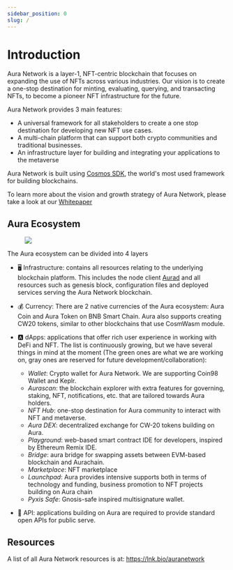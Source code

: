 ```yaml
---
sidebar_position: 0
slug: /
---
```


# Introduction
Aura Network is a layer-1, NFT-centric blockchain that focuses on expanding the use of NFTs across various industries. Our vision is to create a one-stop destination for minting, evaluating, querying, and transacting NFTs, to become a pioneer NFT infrastructure for the future.

Aura Network provides 3 main features:

- A universal framework for all stakeholders to create a one stop destination for developing new NFT use cases.
- A multi-chain platform that can support both crypto communities and traditional businesses.
- An infrastructure layer for building and integrating your applications to the metaverse

Aura Network is built using [Cosmos SDK](https://v1.cosmos.network/sdk), the world's most used framework for building blockchains.

To learn more about the vision and growth strategy of Aura Network, please take a look at our [Whitepaper](https://github.com/aura-nw/whitepaper/blob/main/release/Aura_Network___whitepaper.pdf)

## Aura Ecosystem
<figure>
  <img src="/img/graphic/auraeco.png"/>
</figure>

The Aura ecosystem can be divided into 4 layers

- 🖥 Infrastructure: contains all resources relating to the underlying blockchain platform. This includes the node client [Aurad](https://github.com/aura-nw/aura) and all resources such as genesis block, configuration files and deployed services serving the Aura Network blockchain.
- 💰 Currency: There are 2 native currencies of the Aura ecosystem: Aura Coin and Aura Token on BNB Smart Chain. Aura also supports creating CW20 tokens, similar to other blockchains that use CosmWasm module.
- 🅰 dApps: applications that offer rich user experience in working with DeFi and NFT. The list is continuously growing, but we have several things in mind at the moment (The green ones are what we are working on, gray ones are reserved for future development/collaboration):
    - *Wallet*: Crypto wallet for Aura Network. We are supporting Coin98 Wallet and Keplr.
    - *Aurascan*: the blockchain explorer with extra features for governing, staking, NFT, notifications, etc. that are tailored towards Aura holders. 
    - *NFT Hub*: one-stop destination for Aura community to interact with NFT and metaverse.
    - *Aura DEX*: decentralized exchange for CW-20 tokens building on Aura.
    - *Playground*: web-based smart contract IDE for developers, inspired by Ethereum Remix IDE.
    - *Bridge*: aura bridge for swapping assets between EVM-based blockchain and Aurachain.
    - *Marketplace*: NFT marketplace
    - *Launchpad*: Aura provides intensive supports both in terms of technology and funding, business promotion to NFT projects building on Aura chain
    - *Pyxis Safe*: Gnosis-safe inspired multisignature wallet.

- 📑 API: applications building on Aura are required to provide standard open APIs for public serve.

## Resources

A list of all Aura Network resources is at: https://lnk.bio/auranetwork

